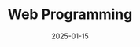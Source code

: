 ---
title: "Web Programming"
date: "2025-01-15"
description: "This course covers fundamental web development technologies and techniques. Students learn CSS3 properties, layout composition and functionality, responsive web design, JavaScript basic syntax, Document Object Model (DOM), and jQuery library applications. The course provides hands-on experience in creating modern, responsive web pages using HTML, CSS, and JavaScript. Students develop practical skills through lectures and lab sessions, building a comprehensive understanding of web development from basic styling to interactive functionality."
type: "Undergraduate"
period: "2020 - 2025 | Spring"
major: true
--- 